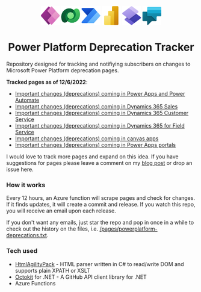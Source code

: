<div align="center">
  <img alt="PowerApps" src="/docs/img/PowerApps_scalable.svg" height="50">
  <img alt="Dataverse" src="/docs/img/Dataverse_scalable.svg" height="50">
  <img alt="PowerAutomate" src="/docs/img/PowerAutomate_scalable.svg" height="50">
  <img alt="PowerBI" src="/docs/img/PowerBI_scalable.svg" height="50">
  <img alt="PowerPages" src="/docs/img/PowerPages_scalable.svg" height="50">
  <img alt="PowerVirtualAgents" src="/docs/img/PowerVirtualAgents_scalable.svg" height="50">
  <h1>Power Platform Deprecation Tracker</h1>
</div>

Repository designed for tracking and notifiying subscribers on changes to Microsoft Power Platform deprecation pages.

**Tracked pages as of 12/6/2022**:

- [Important changes (deprecations) coming in Power Apps and Power Automate](https://learn.microsoft.com/en-us/power-platform/important-changes-coming)
- [Important changes (deprecations) coming in Dynamics 365 Sales](https://learn.microsoft.com/en-us/dynamics365/sales/deprecations-sales)
- [Important changes (deprecations) coming in Dynamics 365 Customer Service](https://learn.microsoft.com/en-us/dynamics365/customer-service/deprecations-customer-service)
- [Important changes (deprecations) coming in Dynamics 365 for Field Service](https://learn.microsoft.com/en-us/dynamics365/field-service/deprecations-field-service)
- [Important changes (deprecations) coming in canvas apps](https://learn.microsoft.com/en-us/power-apps/maker/canvas-apps/important-changes-deprecations)
- [Important changes (deprecations) coming in Power Apps portals](https://learn.microsoft.com/en-us/power-apps/maker/portals/important-changes-deprecations)

I would love to track more pages and expand on this idea. If you have suggestions for pages please leave a comment on my [blog post](https://tldr-dynamics.com/blog/power-platform-deprecation-tracker) or drop an issue here.

### How it works

Every 12 hours, an Azure function will scrape pages and check for changes. If it finds updates, it will create a commit and release. If you watch this repo, you will receive an email upon each release.

If you don't want any emails, just star the repo and pop in once in a while to check out the history on the files, i.e. [/pages/powerplatform-deprecations.txt](https://github.com/tcorcor1/power-platform-deprecation-tracker/commits/main/pages/powerplatform-deprecations.txt).

### Tech used

- [HtmlAgilityPack](https://html-agility-pack.net/) - HTML parser written in C# to read/write DOM and supports plain XPATH or XSLT
- [Octokit](https://octokitnet.readthedocs.io/en/latest/) for .NET - A GitHub API client library for .NET
- Azure Functions
